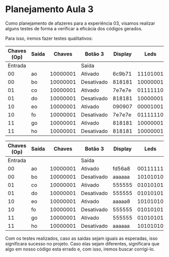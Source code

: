# Planejamento Aula 3


Como planejamento de afazeres para a experiência 03, visamos realizar alguns testes de forma a verificar a eficácia dos códigos gerados.

Para isso, iremos fazer testes qualitativos:



|Chaves (Op)|Saída|Chaves|Botão 3|Display|Leds|
|--|--|--|---|--|--|
|Entrada|||Saída|
|00|ao|10000001|Ativado   |6c9b71|11101001|
|00|bo|10000001|Desativado|818181|10000001|
|01|co|10000001|Ativado   |7e7e7e|01111110|
|01|do|10000001|Desativado|818181|10000001|
|10|eo|10000001|Ativado   |090907|00001001|
|10|fo|10000001|Desativado|7e7e7e|01111110|
|11|go|10000001|Ativado   |818181|10000001|
|11|ho|10000001|Desativado|818181|10000001|


|Chaves (Op)|Saída|Chaves|Botão 3|Display|Leds|
|--|--|--|---|--|--|
|Entrada|||Saída|
|00|ao|10000001|Ativado   |fd56a8|00111111|
|00|bo|10000001|Desativado|aaaaaa|10101010|
|01|co|10000001|Ativado   |555555|01010101|
|01|do|10000001|Desativado|555555|01010101|
|10|eo|10000001|Ativado   |aaaaa8|10101010|
|10|fo|10000001|Desativado|555555|01010101|
|11|go|10000001|Ativado   |555555|01010101|
|11|ho|10000001|Desativado|aaaaaa|10101010|


Com os testes realizados, caso as saidas sejam iguais as esperadas, isso significara sucesso no projeto. Caso elas sejam diferentes, significara que algo em nosso código esta errado e, com isso, iremos buscar corrigi-lo.


